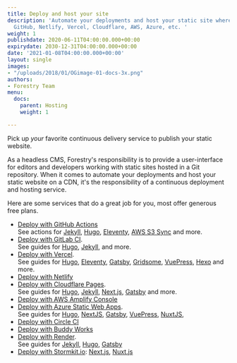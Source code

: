 ```yaml
---
title: Deploy and host your site
description: 'Automate your deployments and host your static site where you want:
  GitHub, Netlify, Vercel, Cloudflare, AWS, Azure, etc. '
weight: 1
publishdate: 2020-06-11T04:00:00.000+00:00
expirydate: 2030-12-31T04:00:00.000+00:00
date: '2021-01-08T04:00:00.000+00:00'
layout: single
images:
- "/uploads/2018/01/OGimage-01-docs-3x.png"
authors:
- Forestry Team
menu:
  docs:
    parent: Hosting
    weight: 1

---
```

Pick up _your_ favorite continuous delivery service to publish your static website.

As a headless CMS, Forestry's responsibility is to provide a user-interface for editors and developers working with static sites hosted in a Git repository. When it comes to automate your deployments and host your static website on a CDN, it's the responsibility of a continuous deployment and hosting service.

Here are some services that do a great job for you, most offer generous free plans.

* [Deploy with GitHub Actions](https://github.com/features/actions)   
  See actions for [Jekyll](https://github.com/marketplace/actions/jekyll-actions), [Hugo](https://github.com/marketplace/actions/hugo-setup), [Eleventy](https://github.com/marketplace/actions/eleventy-action), [AWS S3 Sync](https://github.com/marketplace/actions/s3-sync) and more.
* [Deploy with GitLab CI](https://about.gitlab.com/blog/2016/04/07/gitlab-pages-setup/).   
  See guides for [Hugo](https://gohugo.io/hosting-and-deployment/hosting-on-gitlab/), [Jekyll](https://about.gitlab.com/blog/2016/04/07/gitlab-pages-setup/#option-b-gitlab-ci-for-jekyll-websites), and more.
* [Deploy with Vercel](https://vercel.com/docs/concepts#).   
  See guides for [Hugo](https://vercel.com/guides/deploying-hugo-with-vercel "Deploy  hugo with Vercel"), [Eleventy](https://vercel.com/guides/deploying-eleventy-with-vercel "Deploy Eleventy with Vercel"), [Gatsby](https://vercel.com/guides/deploying-gatsby-with-vercel "Deploy Gatsby with Vercel"), [Gridsome](https://vercel.com/guides/deploying-gridsome-with-vercel "Deploy Gridsome with Vercel"), [VuePress](https://vercel.com/guides/deploying-vuepress-to-vercel "Deploy VuePress with Vercel"), [Hexo](https://vercel.com/guides/deploying-hexo-with-vercel "Deploy Hexo with Vercel") and more.
* [Deploy with Netlify](https://www.netlify.com/docs/continuous-deployment/)
* [Deploy with Cloudflare Pages](https://pages.cloudflare.com/).   
  See guides for [Hugo](https://developers.cloudflare.com/pages/how-to/deploy-a-hugo-site), [Jekyll](https://developers.cloudflare.com/pages/how-to/deploy-a-jekyll-site), [Next.js](https://developers.cloudflare.com/pages/how-to/deploy-a-nextjs-site), [Gatsby](https://developers.cloudflare.com/pages/how-to/deploy-a-gatsby-site) and more.
* [Deploy with AWS Amplify Console](https://console.aws.amazon.com/amplify/home)
* [Deploy with Azure Static Web Apps](https://docs.microsoft.com/en-us/azure/static-web-apps/).   
  See guides for [Hugo](https://docs.microsoft.com/en-us/azure/static-web-apps/publish-hugo "Publish from Hugo"), [NextJS](https://docs.microsoft.com/en-us/azure/static-web-apps/deploy-nextjs "Publish from NextJS"), [Gatsby](https://docs.microsoft.com/en-us/azure/static-web-apps/publish-gatsby "Publish from Gatsby"), [VuePress](https://docs.microsoft.com/en-us/azure/static-web-apps/publish-vuepress "Publish from VuePress"), [NuxtJS](https://docs.microsoft.com/en-us/azure/static-web-apps/deploy-nuxtjs "Publish from NuxtJS"),
* [Deploy with Circle CI](https://forestry.io/blog/automate-deploy-w-circle-ci/)
* [Deploy with Buddy Works](https://buddy.works/docs/deployments)
* [Deploy with Render](https://render.com/docs).   
  See guides for [Jekyll](https://render.com/docs/deploy-jekyll), [Hugo](https://render.com/docs/deploy-hugo), [Gatsby](https://render.com/docs/deploy-gatsby)
* [Deploy with Stormkit.io](https://www.stormkit.io/docs/deployments/): [Next.js](https://www.stormkit.io/docs/deployments/configuration/next), [Nuxt.js](https://www.stormkit.io/docs/deployments/configuration/nuxt)
